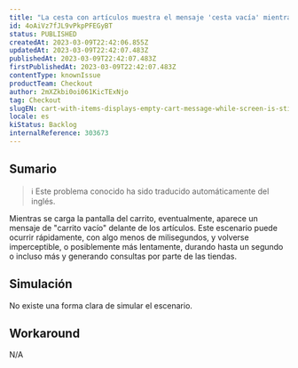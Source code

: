 ```yaml
---
title: "La cesta con artículos muestra el mensaje 'cesta vacía' mientras la pantalla aún se está cargando."
id: 4oAiVz7fJL9vPkpPFEGyBT
status: PUBLISHED
createdAt: 2023-03-09T22:42:06.855Z
updatedAt: 2023-03-09T22:42:07.483Z
publishedAt: 2023-03-09T22:42:07.483Z
firstPublishedAt: 2023-03-09T22:42:07.483Z
contentType: knownIssue
productTeam: Checkout
author: 2mXZkbi0oi061KicTExNjo
tag: Checkout
slugEN: cart-with-items-displays-empty-cart-message-while-screen-is-still-loading
locale: es
kiStatus: Backlog
internalReference: 303673
---
```


## Sumario

>ℹ️ Este problema conocido ha sido traducido automáticamente del inglés.


Mientras se carga la pantalla del carrito, eventualmente, aparece un mensaje de "carrito vacío" delante de los artículos. Este escenario puede ocurrir rápidamente, con algo menos de milisegundos, y volverse imperceptible, o posiblemente más lentamente, durando hasta un segundo o incluso más y generando consultas por parte de las tiendas.


##

## Simulación


No existe una forma clara de simular el escenario.


##

## Workaround


N/A




